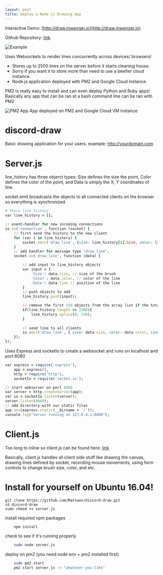 ```yaml
---
layout: post
title: Deploy a Node.js Drawing App
---
```

Interactive Demo: [http://draw.mwenger.io](http://draw.mwenger.io)

Github Repository: [link](https://github.com/Mattwen/discord-draw)

![Example](https://i.imgur.com/jZp7WuZ.png)

Uses Websockets to render lines concurrently across devices/ browsers!

* Stores up to 2500 lines on the server before it starts cleaning house.
* Sorry if you want it to store more than need to use a beefier cloud instance.
* Node.js application deployed with PM2 and Google Cloud instance.

PM2 is really easy to install and can even deploy Python and Ruby apps! Basically any app that can be ran at a bash command line can be ran with PM2

![PM2 App](https://i.imgur.com/oYCNC7c.png)
App deployed on PM2 and Google Cloud VM instance

# discord-draw
Basic drawing application for your users.
example: http://yourdomain.com

# Server.js
line_history has three objerct types: Size defines the size the point, Color defines the color of the point, and Data is simply the X, Y coordinates of line.

socket.emit broadcasts the objects to all connected clients on the browser so everything is synchronized.

```ruby
# Store line history
var line_history = [];

// event-handler for new incoming connections
io.on('connection', function (socket) {
    // first send the history to the new client
    for (var i in line_history) {
        socket.emit('draw_line', {size: line_history[i].Size, color: line_history[i].Color,  line: line_history[i].Data});
    }
    // add handler for message type "draw_line".
    socket.on('draw_line', function (data) {

        // add input to line_history objects
        var input = {
            'Size': data.size, // size of the brush
            'Color': data.color, // color of the line
            'Data': data.line // position of the line
        }
        // push objects to add
        line_history.push(input);

        // remove the first 150 objects from the array list if the total array list exceeds 2500 entries
        if(line_history.length >= 2500){
            line_history.splice(0, 150);
        }
        
        // send line to all clients
        io.emit('draw_line', { size: data.size, color: data.color, line: data.line });
    });
});
```

Uses Express and socketIo to create a websocket and runs on localhost and port 8080
```ruby
var express = require('express'),
    app = express(),
    http = require('http'),
    socketIo = require('socket.io');

// start webserver on port 8080
var server = http.createServer(app);
var io = socketIo.listen(server);
server.listen(8080);
// add directory with our static files
app.use(express.static(__dirname + '/'));
console.log("Server running on 127.0.0.1:8080");
```

# Client.js

Too long to inline so client.js can be found here: [link](https://github.com/Mattwen/discord-draw/blob/master/client.js)

Basically, client.js handles all client side stuff like drawing the canvas, drawing lines defined by socket, recording mouse movements, using form controls to change brush size, color, and etc.

# Install for yourself on Ubuntu 16.04!

    git clone https://github.com/Mattwen/discord-draw.git
    cd discord-draw
    sudo chmod +x server.js

install required npm packages
```sh
    npm install
```    
check to see if it's running properly
```sh
    sudo node server.js
```    
deploy on pm2 (you need node env + pm2 installed first)
```sh
    sudo pm2 start
    pm2 start server.js -n "whatever-you-like"
```


